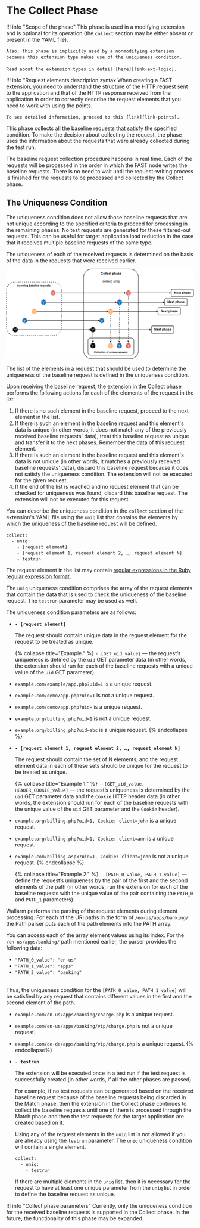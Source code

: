 [link-points]:          points/intro.md
[link-ruby-regexp]:     http://ruby-doc.org/core-2.6.1/doc/regexp_rdoc.html
[link-ext-logic]:       logic.md

[img-collect-uniq]:    ../../images/dsl/en/phases/collect-uniq.png

# The Collect Phase

!!! info "Scope of the phase"
    This phase is used in a modifying extension and is optional for its operation (the `collect` section may be either absent or present in the YAML file).
    
    Also, this phase is implicitly used by a nonmodifying extension because this extension type makes use of the uniqueness condition.
    
    Read about the extension types in detail [here][link-ext-logic].

 !!! info "Request elements description syntax
    When creating a FAST extension, you need to understand the structure of the HTTP request sent to the application and that of the HTTP response received from the application in order to correctly describe the request elements that you need to work with using the points.
    
    To see detailed information, proceed to this [link][link-points].

 This phase collects all the baseline requests that satisfy the specified condition. To make the decision about collecting the request, the phase uses the information about the requests that were already collected during the test run.

The baseline request collection procedure happens in real time. Each of the requests will be processed in the order in which the FAST node writes the baseline requests. There is no need to wait until the request-writing process is finished for the requests to be processed and collected by the Collect phase.

## The Uniqueness Condition

The uniqueness condition does not allow those baseline requests that are not unique according to the specified criteria to proceed for processing in the remaining phases. No test requests are generated for these filtered-out requests. This can be useful for target application load reduction in the case that it receives multiple baseline requests of the same type.

The uniqueness of each of the received requests is determined on the basis of the data in the requests that were received earlier.

![The Collect phase with the uniqueness condition][img-collect-uniq]

The list of the elements in a request that should be used to determine the uniqueness of the baseline request is defined in the uniqueness condition.

Upon receiving the baseline request, the extension in the Collect phase performs the following actions for each of the elements of the request in the list:
1. If there is no such element in the baseline request, proceed to the next element in the list.
2. If there is such an element in the baseline request and this element's data is unique (in other words, it does not match any of the previously received baseline requests' data), treat this baseline request as unique and transfer it to the next phases. Remember the data of this request element.
3. If there is such an element in the baseline request and this element's data is not unique (in other words, it matches a previously received baseline requests' data), discard this baseline request because it does not satisfy the uniqueness condition. The extension will not be executed for the given request.
4. If the end of the list is reached and no request element that can be checked for uniqueness was found, discard this baseline request. The extension will not be executed for this request.

You can describe the uniqueness condition in the `collect` section of the extension's YAML file using the `uniq` list that contains the elements by which the uniqueness of the baseline request will be defined.

```
collect:
  - uniq:
    - [request element]
    - [request element 1, request element 2, …, request element N]
    - testrun
```  

The request element in the list may contain [regular expressions in the Ruby regular expression format][link-ruby-regexp].

The `uniq` uniqueness condition comprises the array of the request elements that contain the data that is used to check the uniqueness of the baseline request. The `testrun` parameter may be used as well.

The uniqueness condition parameters are as follows:
*   **`- [request element]`**
    
    The request should contain unique data in the request element for the request to be treated as unique.
    
    {% collapse title="Example." %}
`- [GET_uid_value]` — the request’s uniqueness is defined by the `uid` GET parameter data (in other words, the extension should run for each of the baseline requests with a unique value of the `uid` GET parameter).

*   `example.com/example/app.php?uid=1` is a unique request.
*   `example.com/demo/app.php?uid=1` is not a unique request.
*   `example.com/demo/app.php?uid=` is a unique request.
*   `example.org/billing.php?uid=1` is not a unique request.
*   `example.org/billing.php?uid=abc` is a unique request.
    {% endcollapse %}

*   **`- [request element 1, request element 2, …, request element N]`**
    
    The request should contain the set of N elements, and the request element data in each of these sets should be unique for the request to be treated as unique.
    
    {% collapse title="Example 1." %}
`- [GET_uid_value, HEADER_COOKIE_value]` — the request’s uniqueness is determined by the `uid` GET parameter data and the `Cookie` HTTP header data (in other words, the extension should run for each of the baseline requests with the unique value of the `uid` GET parameter and the `Cookie` header).
*   `example.org/billing.php?uid=1, Cookie: client=john` is a unique request.
*   `example.org/billing.php?uid=1, Cookie: client=ann` is a unique request.
*   `example.com/billing.aspx?uid=1, Cookie: client=john` is not a unique request.
    {% endcollapse %}
    
    {% collapse title="Example 2." %}
`- [PATH_0_value, PATH_1_value]` — define the request’s uniqueness by the pair of the first and the second elements of the path (in other words, run the extension for each of the baseline requests with the unique value of the pair containing the `PATH_0` and `PATH_1` parameters).
    
Wallarm performs the parsing of the request elements during element processing. For each of the URI paths in the form of `/en-us/apps/banking/` the Path parser puts each of the path elements into the PATH array.
    
You can access each of the array element values using its index. For the `/en-us/apps/banking/` path mentioned earlier, the parser provides the following data:
*   `"PATH_0_value": "en-us"`
*   `"PATH_1_value": "apps"`
*   `"PATH_2_value": "banking"`
<br><br>
    
Thus, the uniqueness condition for the `[PATH_0_value, PATH_1_value]` will be satisfied by any request that contains different values in the first and the second element of the path.
*   `example.com/en-us/apps/banking/charge.php` is a unique request.
*   `example.com/en-us/apps/banking/vip/charge.php` is not a unique request.
*   `example.com/de-de/apps/banking/vip/charge.php` is a unique request.
    {% endcollapse%}
    
*   **`- testrun`**
    
    The extension will be executed once in a test run if the test request is successfully created (in other words, if all the other phases are passed).
    
    For example, if no test requests can be generated based on the received baseline request because of the baseline requests being discarded in the Match phase, then the extension in the Collect phase continues to collect the baseline requests until one of them is processed through the Match phase and then the test requests for the target application are created based on it.
    
    Using any of the request elements in the `uniq` list is not allowed if you are already using the `testrun` parameter. The `uniq` uniqueness condition will contain a single element.
    
    ```
    collect:
      - uniq:
        - testrun 
    ```
    
    If there are multiple elements in the `uniq` list, then it is necessary for the request to have at least one unique parameter from the `uniq` list in order to define the baseline request as unique. 



!!! info "Collect phase parameters"
    Currently, only the uniqueness condition for the received baseline requests is supported in the Collect phase. In the future, the functionality of this phase may be expanded.
    